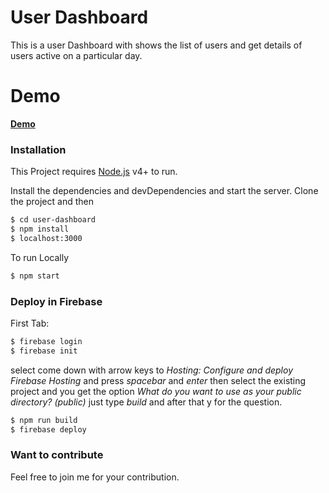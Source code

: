 # User Dashboard


This is a user Dashboard with shows the list of users and get details of users active on a particular day.
# Demo
[**Demo**](https://user-bb641.web.app/)

### Installation

This Project requires [Node.js](https://nodejs.org/) v4+ to run.

Install the dependencies and devDependencies and start the server.
Clone the project and then
```sh
$ cd user-dashboard
$ npm install
$ localhost:3000
```

To run Locally 

```sh
$ npm start
```

### Deploy in Firebase

First Tab:
```sh
$ firebase login
$ firebase init
```
select come down with arrow keys to *Hosting: Configure and deploy Firebase Hosting* and press *spacebar* and *enter* then select the existing project and you get the option *What do you want to use as your public directory? (public)* just type *build* and after that y for the question.
```sh
$ npm run build
$ firebase deploy
```
### Want to contribute 
Feel free to join me for your contribution.
